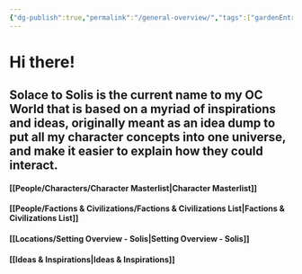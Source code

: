 ```yaml
---
{"dg-publish":true,"permalink":"/general-overview/","tags":["gardenEntry"],"dgShowLocalGraph":true}
---
```


# **Hi there!**

## Solace to Solis is the current name to my OC World that is based on a myriad of inspirations and ideas, originally meant as an idea dump to put all my character concepts into one universe, and make it easier to explain how they could interact.

#### [[People/Characters/Character Masterlist\|Character Masterlist]]
#### [[People/Factions & Civilizations/Factions & Civilizations List\|Factions & Civilizations List]]

#### [[Locations/Setting Overview - Solis\|Setting Overview - Solis]]

#### [[Ideas & Inspirations\|Ideas & Inspirations]]






